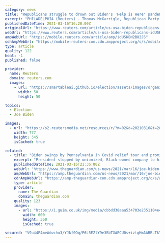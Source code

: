 ```yaml
---
category: news
title: "Republicans struggle to drown out Biden's 'Help is Here' pandemic relief tour"
excerpt: "PHILADELPHIA (Reuters) - Thomas McGarrigle, Republican Party chairman in Pennsylvania’s Delaware County, is certain that President Joe Biden’s $1.9 trillion coronavirus relief package is bloated with Democratic goodies and benefits Americans who have ..."
publishedDateTime: 2021-03-16T16:20:00Z
originalUrl: "https://www.reuters.com/article/us-usa-biden-republicans-idUSKBN2B82JS"
webUrl: "https://www.reuters.com/article/us-usa-biden-republicans-idUSKBN2B82JS"
ampWebUrl: "https://mobile.reuters.com/article/amp/idUSKBN2B82JS"
cdnAmpWebUrl: "https://mobile-reuters-com.cdn.ampproject.org/c/s/mobile.reuters.com/article/amp/idUSKBN2B82JS"
type: article
quality: 122
heat: -1
published: false

provider:
  name: Reuters
  domain: reuters.com
  images:
    - url: "https://smartableai.github.io/election/assets/images/organizations/reuters.com-50x50.jpg"
      width: 50
      height: 50

topics:
  - Election
  - Joe Biden

images:
  - url: "https://s2.reutersmedia.net/resources/r/?m=02&d=20210316&t=2&i=1555101260&w=&fh=545px&fw=&ll=&pl=&sq=&r=LYNXMPEH2F1EC"
    width: 777
    height: 545
    isCached: true

related:
  - title: "Biden swings by Pennsylvania in Covid relief tour and promises ‘more help’"
    excerpt: "President stopped by unionized, Black-owned company to highlight how $1.9tn package will lift small businesses Last modified on Tue 16 Mar 2021 18.36 EDT Joe Biden stopped by a unionized, Black-owned flooring company in the battleground state of ..."
    publishedDateTime: 2021-03-16T21:36:00Z
    webUrl: "https://www.theguardian.com/us-news/2021/mar/16/joe-biden-pennsylvania-covid-relief-campaign"
    ampWebUrl: "https://amp.theguardian.com/us-news/2021/mar/16/joe-biden-pennsylvania-covid-relief-campaign"
    cdnAmpWebUrl: "https://amp-theguardian-com.cdn.ampproject.org/c/s/amp.theguardian.com/us-news/2021/mar/16/joe-biden-pennsylvania-covid-relief-campaign"
    type: article
    provider:
      name: The Guardian
      domain: theguardian.com
    quality: 123
    images:
      - url: "https://i.guim.co.uk/img/media/cbbdd38aaa534703e2351104e4b147bc6657d5a7/0_85_3187_1912/master/3187.jpg?width=300&quality=45&auto=format&fit=max&dpr=2&s=f6854b7cf8fc8ae24db44335aaedf3fe"
        width: 600
        height: 360
        isCached: true

secured: "V9u44P4mvAdwchu3/YJkf0Oq/P6LBEZlY9e3BbTGAECU0s+iztgHmAABBLTkYQhjH9Cvsf9KN74oT0MqJUewj+AzB0qIFtDEwak7xHsduvcdEgffl7WpMBWi0vb6+nDOr9fv/RlFSVtwTAQsQIcQqJEFCyHKpYCXUyhJR0O6NGU5h3hVSHxwqOAQ0dwkzt+7wvi91pI+3n3tpT5RUL0wreU/bxZ0BFDqDcaZVUA/VuXMzARS23Mw3gTkdhr2qYNsGV8gi+xTGwlsevO2BMsPqihOZ2wbWQ2exQiVMCBAsT7N2DqDw3axgrqrCQevWHmBcBa5aT0rU+XIK57TyN7pNUmFuWz6mNLDsM3hbCuzsaE=;WqRG2+C70VoGevxe0eDy2w=="
---
```


